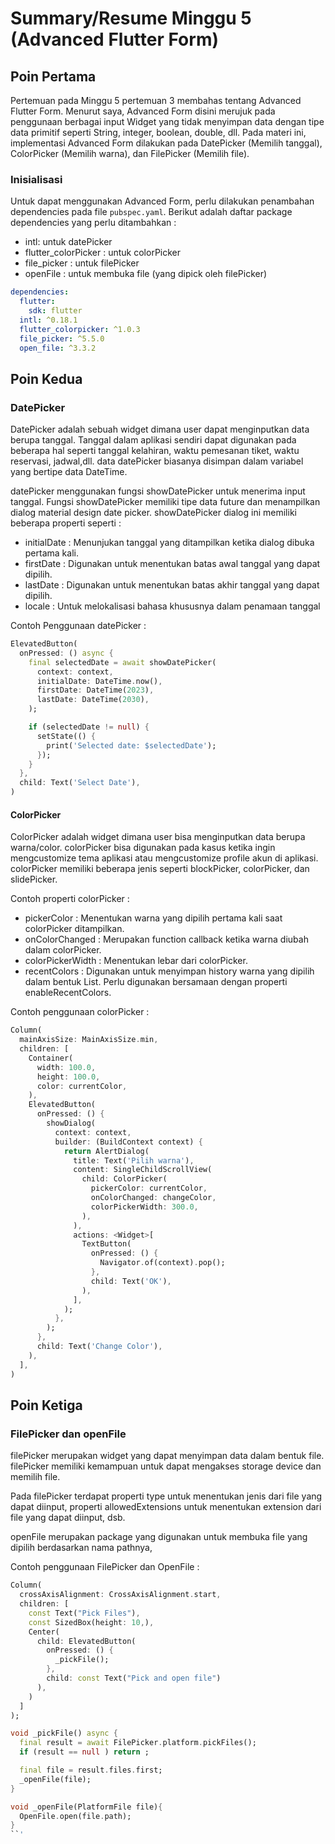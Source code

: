# Summary/Resume Minggu 5 (Advanced Flutter Form)

## Poin Pertama

Pertemuan pada Minggu 5 pertemuan 3 membahas tentang Advanced Flutter Form. Menurut saya, Advanced Form disini merujuk pada penggunaan berbagai input Widget yang tidak menyimpan data dengan tipe data primitif seperti String, integer, boolean, double, dll. Pada materi ini, implementasi Advanced Form dilakukan pada DatePicker (Memilih tanggal), ColorPicker (Memilih warna), dan FilePicker (Memilih file).

### Inisialisasi

Untuk dapat menggunakan Advanced Form, perlu dilakukan penambahan dependencies pada file `pubspec.yaml`. Berikut adalah daftar package dependencies yang perlu ditambahkan :

- intl: untuk datePicker
- flutter_colorPicker : untuk colorPicker
- file_picker : untuk filePicker
- openFile : untuk membuka file (yang dipick oleh filePicker)

```yaml
dependencies:
  flutter:
    sdk: flutter
  intl: ^0.18.1
  flutter_colorpicker: ^1.0.3
  file_picker: ^5.5.0
  open_file: ^3.3.2
```

## Poin Kedua

### DatePicker

DatePicker adalah sebuah widget dimana user dapat menginputkan data berupa tanggal. Tanggal dalam aplikasi sendiri dapat digunakan pada beberapa hal seperti tanggal kelahiran, waktu pemesanan tiket, waktu reservasi, jadwal,dll. data datePicker biasanya disimpan dalam variabel yang bertipe data DateTime.

datePicker menggunakan fungsi showDatePicker untuk menerima input tanggal. Fungsi showDatePicker memiliki tipe data future dan menampilkan dialog material design date picker. showDatePicker dialog ini memiliki beberapa properti seperti :

- initialDate : Menunjukan tanggal yang ditampilkan ketika dialog dibuka pertama kali.
- firstDate : Digunakan untuk menentukan batas awal tanggal yang dapat dipilih.
- lastDate : Digunakan untuk menentukan batas akhir tanggal yang dapat dipilih.
- locale : Untuk melokalisasi bahasa khususnya dalam penamaan tanggal

Contoh Penggunaan datePicker :

```dart
ElevatedButton(
  onPressed: () async {
    final selectedDate = await showDatePicker(
      context: context,
      initialDate: DateTime.now(),
      firstDate: DateTime(2023),
      lastDate: DateTime(2030),
    );

    if (selectedDate != null) {
      setState(() {
        print('Selected date: $selectedDate');
      });
    }
  },
  child: Text('Select Date'),
)
```

#### ColorPicker

ColorPicker adalah widget dimana user bisa menginputkan data berupa warna/color. colorPicker bisa digunakan pada kasus ketika ingin mengcustomize tema aplikasi atau mengcustomize profile akun di aplikasi. colorPicker memiliki beberapa jenis seperti blockPicker, colorPicker, dan slidePicker.

Contoh properti colorPicker :

- pickerColor : Menentukan warna yang dipilih pertama kali saat colorPicker ditampilkan.
- onColorChanged : Merupakan function callback ketika warna diubah dalam colorPicker.
- colorPickerWidth : Menentukan lebar dari colorPicker.
- recentColors : Digunakan untuk menyimpan history warna yang dipilih dalam bentuk List. Perlu digunakan bersamaan dengan properti enableRecentColors.

Contoh penggunaan colorPicker :

```dart
Column(
  mainAxisSize: MainAxisSize.min,
  children: [
    Container(
      width: 100.0,
      height: 100.0,
      color: currentColor,
    ),
    ElevatedButton(
      onPressed: () {
        showDialog(
          context: context,
          builder: (BuildContext context) {
            return AlertDialog(
              title: Text('Pilih warna'),
              content: SingleChildScrollView(
                child: ColorPicker(
                  pickerColor: currentColor,
                  onColorChanged: changeColor,
                  colorPickerWidth: 300.0,
                ),
              ),
              actions: <Widget>[
                TextButton(
                  onPressed: () {
                    Navigator.of(context).pop();
                  },
                  child: Text('OK'),
                ),
              ],
            );
          },
        );
      },
      child: Text('Change Color'),
    ),
  ],
)
```

## Poin Ketiga

### FilePicker dan openFile

filePicker merupakan widget yang dapat menyimpan data dalam bentuk file. filePicker memiliki kemampuan untuk dapat mengakses storage device dan memilih file.

Pada filePicker terdapat properti type untuk menentukan jenis dari file yang dapat diinput, properti allowedExtensions untuk menentukan extension dari file yang dapat diinput, dsb.

openFile merupakan package yang digunakan untuk membuka file yang dipilih berdasarkan nama pathnya,

Contoh penggunaan FilePicker dan OpenFile :

```dart
Column(
  crossAxisAlignment: CrossAxisAlignment.start,
  children: [
    const Text("Pick Files"),
    const SizedBox(height: 10,),
    Center(
      child: ElevatedButton(
        onPressed: () {
          _pickFile();
        },
        child: const Text("Pick and open file")
      ),
    )
  ]
);

void _pickFile() async {
  final result = await FilePicker.platform.pickFiles();
  if (result == null ) return ;

  final file = result.files.first;
  _openFile(file);
}

void _openFile(PlatformFile file){
  OpenFile.open(file.path);
}
``'
